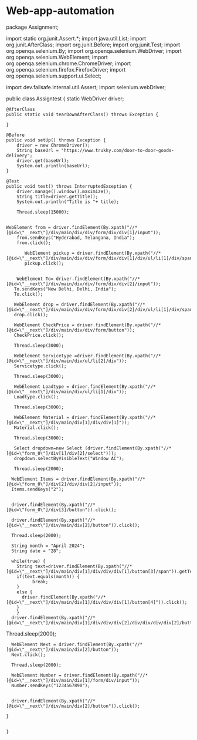 # Web-app-automation
package Assignment;

import static org.junit.Assert.*;
import java.util.List;
import org.junit.AfterClass;
import org.junit.Before;
import org.junit.Test;
import org.openqa.selenium.By;
import org.openqa.selenium.WebDriver;
import org.openqa.selenium.WebElement;
import org.openqa.selenium.chrome.ChromeDriver;
import org.openqa.selenium.firefox.FirefoxDriver;
import org.openqa.selenium.support.ui.Select;

import dev.failsafe.internal.util.Assert;
import selenium.webDriver;

public class Assigntest {
	static WebDriver driver;
	

	@AfterClass
	public static void tearDownAfterClass() throws Exception {
		
	}

	@Before
	public void setUp() throws Exception {
		driver = new ChromeDriver();
		String baseUrl = "https://www.trukky.com/door-to-door-goods-delivery";
		driver.get(baseUrl);
		System.out.println(baseUrl);
	}

	@Test
	public void test() throws InterruptedException {
		driver.manage().window().maximize();
        String title=driver.getTitle();
        System.out.println("Title is "+ title);
        
        Thread.sleep(15000);

        
    WebElement from = driver.findElement(By.xpath("//*[@id=\"__next\"]/div/main/div/div/form/div/div[1]/input"));
        from.sendKeys("Hyderabad, Telangana, India");
        from.click();
        
           WebElement pickup = driver.findElement(By.xpath("//*[@id=\"__next\"]/div/main/div/div/form/div/div[1]/div/ul/li[1]/div/span[2]"));
           pickup.click();
        		   
        
        WebElement To= driver.findElement(By.xpath("//*[@id=\"__next\"]/div/main/div/div/form/div/div[2]/input"));
       To.sendKeys("New Delhi, Delhi, India");
       To.click();
       
       WebElement drop = driver.findElement(By.xpath("//*[@id=\"__next\"]/div/main/div/div/form/div/div[2]/div/ul/li[1]/div/span[2]"));
       drop.click();
     
       WebElement CheckPrice = driver.findElement(By.xpath("//*[@id=\"__next\"]/div/main/div/div/form/button"));
       CheckPrice.click();
       
       Thread.sleep(3000);
       
       WebElement Servicetype =driver.findElement(By.xpath("//*[@id=\"__next\"]/div/main/div/ul/li[2]/div"));
       Servicetype.click();
       
       Thread.sleep(3000);
       
       WebElement Loadtype = driver.findElement(By.xpath("//*[@id=\"__next\"]/div/main/div/ul/li[1]/div"));
       Loadtype.click();
       
       Thread.sleep(3000);
       
       WebElement Material = driver.findElement(By.xpath("//*[@id=\"__next\"]/div/main/div[1]/div/div[1]"));
       Material.click();
       
       Thread.sleep(3000);
       
       Select dropdown=new Select (driver.findElement(By.xpath("//*[@id=\"form_0\"]/div[1]/div[2]/select")));
       dropdown.selectByVisibleText("Window AC");
       
       Thread.sleep(2000);
       
      WebElement Items = driver.findElement(By.xpath("//*[@id=\"form_0\"]/div[2]/div/div[2]/input"));
      Items.sendKeys("2");
      
      
      driver.findElement(By.xpath("//*[@id=\"form_0\"]/div[3]/button")).click();
       
      driver.findElement(By.xpath("//*[@id=\"__next\"]/div/main/div[2]/button")).click();
      
      Thread.sleep(2000);
      
      String month = "April 2024";
      String date = "28";
      
      while(true) {
    	String text=driver.findElement(By.xpath("//*[@id=\"__next\"]/div/main/div[1]/div/div/div[1]/button[3]/span")).getText();
    	if(text.equals(month)) {
    		  break;
    	}
    	else {
   		  driver.findElement(By.xpath("//*[@id=\"__next\"]/div/main/div[1]/div/div/div[1]/button[4]")).click();
    	}
    	}
      driver.findElement(By.xpath("//*[@id=\"__next\"]/div/main/div[1]/div/div/div[2]/div/div/div/div[2]/button[29]/abbr")).click();
    	
   Thread.sleep(2000);
      
      WebElement Next = driver.findElement(By.xpath("//*[@id=\"__next\"]/div/main/div[2]/button"));
      Next.click();
      
      Thread.sleep(2000);
      
      WebElement Number = driver.findElement(By.xpath("//*[@id=\"__next\"]/div/main/div[1]/form/div/input"));
      Number.sendKeys("1234567890");
      
      
      driver.findElement(By.xpath("//*[@id=\"__next\"]/div/main/div[2]/button")).click();
      
	}
	

	}

 
